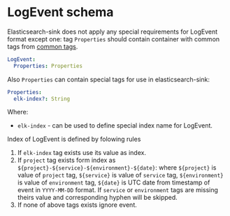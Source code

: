 # LogEvent schema

Elasticsearch-sink does not apply any special requirements for LogEvent format except one:
tag `Properties` should contain container with common tags from [common tags](../../hercules-protocol/doc/common-tags.md).

```yaml
LogEvent:
  Properties: Properties
```

Also `Properties` can contain special tags for use in elasticsearch-sink:

```yaml
Properties:
  elk-index?: String
```

Where:

- `elk-index` - can be used to define special index name for LogEvent.

Index of LogEvent is defined by folowing rules

1. If `elk-index` tag exists use its value as index.
2. If `project` tag exists form index as `${project}-${service}-${environment}-${date}`:
  where
    `${project}` is value of `project` tag,
    `${service}` is value of `service` tag,
    `${environment}` is value of `environment` tag,
    `${date}` is UTC date from timestamp of event in `YYYY-MM-DD` format.
    If `service` or `environment` tags are missing theirs value and corresponding hyphen will be skipped.
3. If none of above tags exists ignore event.
